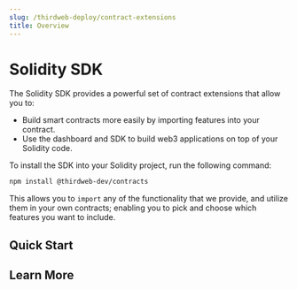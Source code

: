 ```yaml
---
slug: /thirdweb-deploy/contract-extensions
title: Overview
---
```


# Solidity SDK

The Solidity SDK provides a powerful set of contract extensions that allow you to:

- Build smart contracts more easily by importing features into your contract.
- Use the dashboard and SDK to build web3 applications on top of your Solidity code.

To install the SDK into your Solidity project, run the following command:

```bash
npm install @thirdweb-dev/contracts
```

This allows you to `import` any of the functionality that we provide, and utilize them in your own contracts; enabling you to
pick and choose which features you want to include.

## Quick Start

<div className="row" style={{marginBottom:24}}>

<div className="col col--12" style={{ marginTop: 8 }}>
  <QuickstartCard
    name="Create an NFT Collection using contract extensions"
    link="/thirdweb-deploy/contract-extensions/quickstart"
    image="/assets/icons/nft.png"
  />
</div>

</div>

## Learn More

<div className="row" style={{marginBottom:24}}>

<!-- TODO: This link should change to something more useful -->
<div className="col col--6" style={{ marginTop: 8 }}>
  <QuickstartCard
    name="Explore the Available Contract Extensions"
    link="/thirdweb-deploy/contract-extensions/erc20"
    image="/assets/icons/general.png"
  />
</div>

<div className="col col--6" style={{ marginTop: 8 }}>
  <QuickstartCard
    name="What is thirdweb deploy?"
    link="/thirdweb-deploy"
    image="/assets/icons/thirdweb-icon.png"
  />
</div>

</div>
